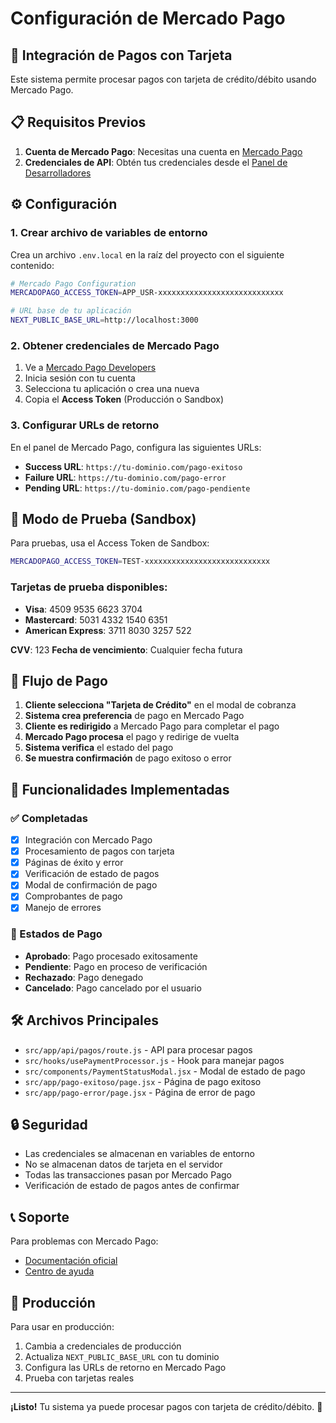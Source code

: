 # Configuración de Mercado Pago

## 🚀 Integración de Pagos con Tarjeta

Este sistema permite procesar pagos con tarjeta de crédito/débito usando Mercado Pago.

## 📋 Requisitos Previos

1. **Cuenta de Mercado Pago**: Necesitas una cuenta en [Mercado Pago](https://www.mercadopago.com.ar)
2. **Credenciales de API**: Obtén tus credenciales desde el [Panel de Desarrolladores](https://www.mercadopago.com.ar/developers/panel/credentials)

## ⚙️ Configuración

### 1. Crear archivo de variables de entorno

Crea un archivo `.env.local` en la raíz del proyecto con el siguiente contenido:

```bash
# Mercado Pago Configuration
MERCADOPAGO_ACCESS_TOKEN=APP_USR-xxxxxxxxxxxxxxxxxxxxxxxxxxxx

# URL base de tu aplicación
NEXT_PUBLIC_BASE_URL=http://localhost:3000
```

### 2. Obtener credenciales de Mercado Pago

1. Ve a [Mercado Pago Developers](https://www.mercadopago.com.ar/developers/panel/credentials)
2. Inicia sesión con tu cuenta
3. Selecciona tu aplicación o crea una nueva
4. Copia el **Access Token** (Producción o Sandbox)

### 3. Configurar URLs de retorno

En el panel de Mercado Pago, configura las siguientes URLs:

- **Success URL**: `https://tu-dominio.com/pago-exitoso`
- **Failure URL**: `https://tu-dominio.com/pago-error`
- **Pending URL**: `https://tu-dominio.com/pago-pendiente`

## 🧪 Modo de Prueba (Sandbox)

Para pruebas, usa el Access Token de Sandbox:

```bash
MERCADOPAGO_ACCESS_TOKEN=TEST-xxxxxxxxxxxxxxxxxxxxxxxxxxxx
```

### Tarjetas de prueba disponibles:

- **Visa**: 4509 9535 6623 3704
- **Mastercard**: 5031 4332 1540 6351
- **American Express**: 3711 8030 3257 522

**CVV**: 123
**Fecha de vencimiento**: Cualquier fecha futura

## 🔄 Flujo de Pago

1. **Cliente selecciona "Tarjeta de Crédito"** en el modal de cobranza
2. **Sistema crea preferencia** de pago en Mercado Pago
3. **Cliente es redirigido** a Mercado Pago para completar el pago
4. **Mercado Pago procesa** el pago y redirige de vuelta
5. **Sistema verifica** el estado del pago
6. **Se muestra confirmación** de pago exitoso o error

## 📱 Funcionalidades Implementadas

### ✅ Completadas
- [x] Integración con Mercado Pago
- [x] Procesamiento de pagos con tarjeta
- [x] Páginas de éxito y error
- [x] Verificación de estado de pagos
- [x] Modal de confirmación de pago
- [x] Comprobantes de pago
- [x] Manejo de errores

### 🔄 Estados de Pago
- **Aprobado**: Pago procesado exitosamente
- **Pendiente**: Pago en proceso de verificación
- **Rechazado**: Pago denegado
- **Cancelado**: Pago cancelado por el usuario

## 🛠️ Archivos Principales

- `src/app/api/pagos/route.js` - API para procesar pagos
- `src/hooks/usePaymentProcessor.js` - Hook para manejar pagos
- `src/components/PaymentStatusModal.jsx` - Modal de estado de pago
- `src/app/pago-exitoso/page.jsx` - Página de pago exitoso
- `src/app/pago-error/page.jsx` - Página de error de pago

## 🔒 Seguridad

- Las credenciales se almacenan en variables de entorno
- No se almacenan datos de tarjeta en el servidor
- Todas las transacciones pasan por Mercado Pago
- Verificación de estado de pagos antes de confirmar

## 📞 Soporte

Para problemas con Mercado Pago:
- [Documentación oficial](https://www.mercadopago.com.ar/developers/es/docs)
- [Centro de ayuda](https://www.mercadopago.com.ar/developers/es/support)

## 🚀 Producción

Para usar en producción:

1. Cambia a credenciales de producción
2. Actualiza `NEXT_PUBLIC_BASE_URL` con tu dominio
3. Configura las URLs de retorno en Mercado Pago
4. Prueba con tarjetas reales

---

**¡Listo!** Tu sistema ya puede procesar pagos con tarjeta de crédito/débito. 🎉
